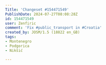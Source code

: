```yaml
---
Title: 'Changeset #154471549'
PublishDate: 2024-07-27T08:08:28Z
id: 154471549
user: Zenfiric
comment: 'Fix #public_transport in #Croatia'
created_by: JOSM/1.5 (18822 en_GB)
tags:
- Montenegro
- Podgorica
- Nikšić

---
```

